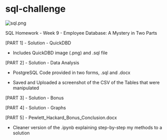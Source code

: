# sql-challenge

![sql.png](sql.png)

SQL Homework - Week 9 - Employee Database: A Mystery in Two Parts

[PART 1] - Solution - QuickDBD

- Includes QuickDBD image (.png) and .sql file

[PART 2] - Solution - Data Analysis

- PostgreSQL Code provided in two forms, .sql and .docx

- Saved and Uploaded a screenshot of the CSV of the Tables that were manipulated

[PART 3] - Solution - Bonus

[PART 4] - Solution - Graphs

[PART 5] - Pewlett_Hackard_Bonus_Conclusion.docx

- Cleaner version of the .ipynb explaining step-by-step my methods to a solution
